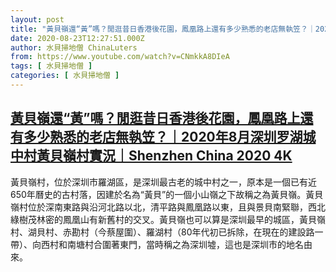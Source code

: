 ```yaml
---
layout: post
title: "黃貝嶺還“黃”嗎？閒逛昔日香港後花園，鳳凰路上還有多少熟悉的老店無執笠？｜2020年8月深圳罗湖城中村黃貝嶺村實況｜Shenzhen China 2020 4K"
date: 2020-08-23T12:27:51.000Z
author: 水貝掃地僧 ChinaLuters
from: https://www.youtube.com/watch?v=CNmkkA8DIeA
tags: [ 水貝掃地僧 ]
categories: [ 水貝掃地僧 ]
---
```

<!--1598185671000-->
[黃貝嶺還“黃”嗎？閒逛昔日香港後花園，鳳凰路上還有多少熟悉的老店無執笠？｜2020年8月深圳罗湖城中村黃貝嶺村實況｜Shenzhen China 2020 4K](https://www.youtube.com/watch?v=CNmkkA8DIeA)
------

<div>
黃貝嶺村，位於深圳市羅湖區，是深圳最古老的城中村之一，原本是一個已有近650年曆史的古村落，因建於名為“黃貝”的一個小山嶺之下故稱之為黃貝嶺。黃貝嶺村位於深南東路與沿河北路以北，清平路與鳳凰路以東，且與景貝南緊聯，西北綠樹茂林密的鳳凰山有新舊村的交叉。黃貝嶺也可以算是深圳最早的城區，黃貝嶺村、湖貝村、赤勘村（今蔡屋圍）、羅湖村（80年代初已拆除，在現在的建設路一帶）、向西村和南塘村合圍著東門，當時稱之為深圳墟，這也是深圳市的地名由來。
</div>
